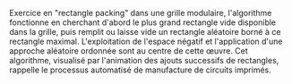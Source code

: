 Exercice en "rectangle packing" dans une grille modulaire, l'algorithme fonctionne en cherchant d'abord le plus grand rectangle vide disponible dans la grille, puis remplit ou laisse vide un rectangle aléatoire borné à ce rectangle maximal. L'exploitation de l'espace négatif et l'application d'une approche aléatoire ordonnée sont au centre de cette œuvre. Cet algorithme, visualisé par l'animation des ajouts successifs de rectangles, rappelle le processus automatisé de manufacture de circuits imprimés.